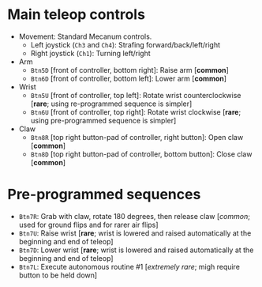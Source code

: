 Main teleop controls
====================

* Movement: Standard Mecanum controls.
  * Left joystick (`Ch3` and `Ch4`): Strafing forward/back/left/right
  * Right joystick (`Ch1`): Turning left/right
* Arm
  * `Btn5D` [front of controller, bottom right]: Raise arm [**common**]
  * `Btn6D` [front of controller, bottom left]: Lower arm [**common**]
* Wrist
  * `Btn5U` [front of controller, top left]: Rotate wrist counterclockwise [**rare**; using re-programmed sequence is simpler]
  * `Btn6U` [front of controller, top right]: Rotate wrist clockwise [**rare**; using pre-programmed sequence is simpler]
* Claw
  * `Btn8R` [top right button-pad of controller, right button]: Open claw [**common**]
  * `Btn8D` [top right button-pad of controller, bottom button]: Close claw [**common**]

Pre-programmed sequences
========================

* `Btn7R`: Grab with claw, rotate 180 degrees, then release claw [*common*; used for ground flips and for rarer air flips]
* `Btn7U`: Raise wrist [**rare**; wrist is lowered and raised automatically at the beginning and end of teleop]
* `Btn7D`: Lower wrist [**rare**; wrist is lowered and raised automatically at the beginning and end of teleop]
* `Btn7L`: Execute autonomous routine #1 [*extremely rare*; migh require button to be held down]
